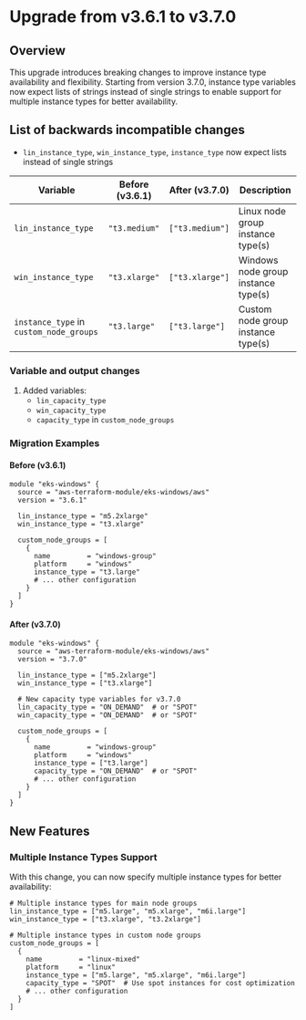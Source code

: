 # Upgrade from v3.6.1 to v3.7.0

## Overview

This upgrade introduces breaking changes to improve instance type availability and flexibility. Starting from version 3.7.0, instance type variables now expect lists of strings instead of single strings to enable support for multiple instance types for better availability.

## List of backwards incompatible changes

- `lin_instance_type`, `win_instance_type`, `instance_type` now expect lists instead of single strings

| Variable | Before (v3.6.1) | After (v3.7.0) | Description |
|----------|------------------|-----------------|-------------|
| `lin_instance_type` | `"t3.medium"` | `["t3.medium"]` | Linux node group instance type(s) |
| `win_instance_type` | `"t3.xlarge"` | `["t3.xlarge"]` | Windows node group instance type(s) |
| `instance_type` in `custom_node_groups` | `"t3.large"` | `["t3.large"]` | Custom node group instance type(s) |

### Variable and output changes

1. Added variables:
    - `lin_capacity_type`
    - `win_capacity_type`
    - `capacity_type` in `custom_node_groups`

### Migration Examples

#### Before (v3.6.1)
```hcl
module "eks-windows" {
  source = "aws-terraform-module/eks-windows/aws"
  version = "3.6.1"
  
  lin_instance_type = "m5.2xlarge"
  win_instance_type = "t3.xlarge"
  
  custom_node_groups = [
    {
      name         = "windows-group"
      platform     = "windows"
      instance_type = "t3.large"
      # ... other configuration
    }
  ]
}
```

#### After (v3.7.0)
```hcl
module "eks-windows" {
  source = "aws-terraform-module/eks-windows/aws"
  version = "3.7.0"
  
  lin_instance_type = ["m5.2xlarge"]
  win_instance_type = ["t3.xlarge"]
  
  # New capacity type variables for v3.7.0
  lin_capacity_type = "ON_DEMAND"  # or "SPOT"
  win_capacity_type = "ON_DEMAND"  # or "SPOT"
  
  custom_node_groups = [
    {
      name         = "windows-group"
      platform     = "windows"
      instance_type = ["t3.large"]
      capacity_type = "ON_DEMAND"  # or "SPOT"
      # ... other configuration
    }
  ]
}
```

## New Features

### Multiple Instance Types Support

With this change, you can now specify multiple instance types for better availability:

```hcl
# Multiple instance types for main node groups
lin_instance_type = ["m5.large", "m5.xlarge", "m6i.large"]
win_instance_type = ["t3.xlarge", "t3.2xlarge"]

# Multiple instance types in custom node groups
custom_node_groups = [
  {
    name         = "linux-mixed"
    platform     = "linux"
    instance_type = ["m5.large", "m5.xlarge", "m6i.large"]
    capacity_type = "SPOT"  # Use spot instances for cost optimization
    # ... other configuration
  }
]
